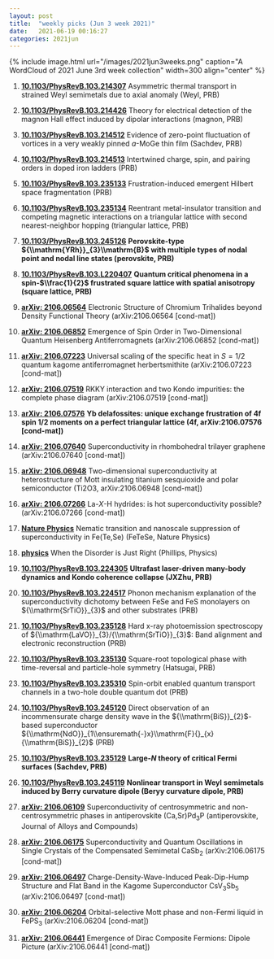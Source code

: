 ```yaml
---
layout: post
title:  "weekly picks (Jun 3 week 2021)"
date:   2021-06-19 00:16:27
categories: 2021jun
---
```


{% include image.html url="/images/2021jun3weeks.png" caption="A WordCloud of 2021 June 3rd week collection" width=300 align="center" %}


1. **[10.1103/PhysRevB.103.214307](https://link.aps.org/doi/10.1103/PhysRevB.103.214307)** Asymmetric thermal transport in strained Weyl semimetals due to axial anomaly (Weyl, PRB)

1. **[10.1103/PhysRevB.103.214426](https://link.aps.org/doi/10.1103/PhysRevB.103.214426)** Theory for electrical detection of the magnon Hall effect induced by dipolar interactions (magnon, PRB)

1. **[10.1103/PhysRevB.103.214512](https://link.aps.org/doi/10.1103/PhysRevB.103.214512)** Evidence of zero-point fluctuation of vortices in a very weakly pinned $a$-MoGe thin film (Sachdev, PRB)

1. **[10.1103/PhysRevB.103.214513](https://link.aps.org/doi/10.1103/PhysRevB.103.214513)** Intertwined charge, spin, and pairing orders in doped iron ladders (PRB)

1. **[10.1103/PhysRevB.103.235133](https://link.aps.org/doi/10.1103/PhysRevB.103.235133)** Frustration-induced emergent Hilbert space fragmentation (PRB)

1. **[10.1103/PhysRevB.103.235134](https://link.aps.org/doi/10.1103/PhysRevB.103.235134)** Reentrant metal-insulator transition and competing magnetic interactions on a triangular lattice with second nearest-neighbor hopping (triangular lattice, PRB)

1. **[10.1103/PhysRevB.103.245126](https://link.aps.org/doi/10.1103/PhysRevB.103.245126)** **Perovskite-type ${\\mathrm{YRh}}_{3}\\mathrm{B}$ with multiple types of nodal point and nodal line states (perovskite, PRB)**

1. **[10.1103/PhysRevB.103.L220407](https://link.aps.org/doi/10.1103/PhysRevB.103.L220407)** **Quantum critical phenomena in a spin-$\\frac{1}{2}$ frustrated square lattice with spatial anisotropy (square lattice, PRB)**



1. **[arXiv: 2106.06564](http://arxiv.org/abs/2106.06564)** Electronic Structure of Chromium Trihalides beyond Density Functional Theory (arXiv:2106.06564 [cond-mat])

1. **[arXiv: 2106.06852](http://arxiv.org/abs/2106.06852)** Emergence of Spin Order in Two-Dimensional Quantum Heisenberg Antiferromagnets (arXiv:2106.06852 [cond-mat])

1. **[arXiv: 2106.07223](http://arxiv.org/abs/2106.07223)** Universal scaling of the specific heat in $S=1/2$ quantum kagome antiferromagnet herbertsmithite (arXiv:2106.07223 [cond-mat])

1. **[arXiv: 2106.07519](http://arxiv.org/abs/2106.07519)** RKKY interaction and two Kondo impurities: the complete phase diagram (arXiv:2106.07519 [cond-mat])

1. **[arXiv: 2106.07576](http://arxiv.org/abs/2106.07576)** **Yb delafossites: unique exchange frustration of 4f spin 1/2 moments on a perfect triangular lattice (4f, arXiv:2106.07576 [cond-mat])**

1. **[arXiv: 2106.07640](http://arxiv.org/abs/2106.07640)** Superconductivity in rhombohedral trilayer graphene (arXiv:2106.07640 [cond-mat])


1. **[arXiv: 2106.06948](http://arxiv.org/abs/2106.06948)** Two-dimensional superconductivity at heterostructure of Mott insulating titanium sesquioxide and polar semiconductor (Ti2O3, arXiv:2106.06948 [cond-mat])

1. **[arXiv: 2106.07266](http://arxiv.org/abs/2106.07266)** La-$X$-H hydrides: is hot superconductivity possible? (arXiv:2106.07266 [cond-mat])

1. **[Nature Physics](https://www.nature.com/articles/s41567-021-01254-8)** Nematic transition and nanoscale suppression of superconductivity in Fe(Te,Se) (FeTeSe, Nature Physics)


1. **[physics](https://physics.aps.org/articles/v14/88)** When the Disorder is Just Right (Phillips, Physics)

1. **[10.1103/PhysRevB.103.224305](https://link.aps.org/doi/10.1103/PhysRevB.103.224305)** **Ultrafast laser-driven many-body dynamics and Kondo coherence collapse (JXZhu, PRB)**

1. **[10.1103/PhysRevB.103.224517](https://link.aps.org/doi/10.1103/PhysRevB.103.224517)** Phonon mechanism explanation of the superconductivity dichotomy between FeSe and FeS monolayers on ${\\mathrm{SrTiO}}_{3}$ and other substrates (PRB)

1. **[10.1103/PhysRevB.103.235128](https://link.aps.org/doi/10.1103/PhysRevB.103.235128)** Hard x-ray photoemission spectroscopy of ${\\mathrm{LaVO}}_{3}/{\\mathrm{SrTiO}}_{3}$: Band alignment and electronic reconstruction (PRB)

1. **[10.1103/PhysRevB.103.235130](https://link.aps.org/doi/10.1103/PhysRevB.103.235130)** Square-root topological phase with time-reversal and particle-hole symmetry (Hatsugai, PRB)

1. **[10.1103/PhysRevB.103.235310](https://link.aps.org/doi/10.1103/PhysRevB.103.235310)** Spin-orbit enabled quantum transport channels in a two-hole double quantum dot (PRB)

1. **[10.1103/PhysRevB.103.245120](https://link.aps.org/doi/10.1103/PhysRevB.103.245120)** Direct observation of an incommensurate charge density wave in the ${\\mathrm{BiS}}_{2}$-based superconductor ${\\mathrm{NdO}}_{1\\ensuremath{-}x}\\mathrm{F}{}_{x}{\\mathrm{BiS}}_{2}$ (PRB)

1. **[10.1103/PhysRevB.103.235129](https://link.aps.org/doi/10.1103/PhysRevB.103.235129)** **Large-$N$ theory of critical Fermi surfaces (Sachdev, PRB)**

1. **[10.1103/PhysRevB.103.245119](https://link.aps.org/doi/10.1103/PhysRevB.103.245119)** **Nonlinear transport in Weyl semimetals induced by Berry curvature dipole (Beryy curvature dipole, PRB)**



1. **[arXiv: 2106.06109](http://arxiv.org/abs/2106.06109)** Superconductivity of centrosymmetric and non-centrosymmetric phases in antiperovskite (Ca,Sr)Pd$_3$P (antiperovskite, Journal of Alloys and Compounds)

1. **[arXiv: 2106.06175](http://arxiv.org/abs/2106.06175)** Superconductivity and Quantum Oscillations in Single Crystals of the Compensated Semimetal CaSb$_{2}$ (arXiv:2106.06175 [cond-mat])

1. **[arXiv: 2106.06497](http://arxiv.org/abs/2106.06497)** Charge-Density-Wave-Induced Peak-Dip-Hump Structure and Flat Band in the Kagome Superconductor CsV$_{3}$Sb$_{5}$ (arXiv:2106.06497 [cond-mat])

1. **[arXiv: 2106.06204](http://arxiv.org/abs/2106.06204)** Orbital-selective Mott phase and non-Fermi liquid in FePS$_3$ (arXiv:2106.06204 [cond-mat])

1. **[arXiv: 2106.06441](http://arxiv.org/abs/2106.06441)** Emergence of Dirac Composite Fermions: Dipole Picture (arXiv:2106.06441 [cond-mat])
